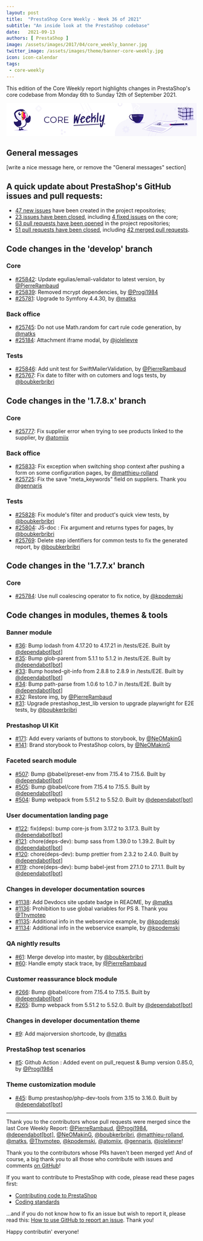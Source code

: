```yaml
---
layout: post
title:  "PrestaShop Core Weekly - Week 36 of 2021"
subtitle: "An inside look at the PrestaShop codebase"
date:   2021-09-13
authors: [ PrestaShop ]
image: /assets/images/2017/04/core_weekly_banner.jpg
twitter_image: /assets/images/theme/banner-core-weekly.jpg
icon: icon-calendar
tags:
 - core-weekly
---
```


This edition of the Core Weekly report highlights changes in PrestaShop's core codebase from Monday 6th to Sunday 12th of September 2021.

![Core Weekly banner](/assets/images/2018/12/banner-core-weekly.jpg)

## General messages

[write a nice message here, or remove the "General messages" section]


## A quick update about PrestaShop's GitHub issues and pull requests:

- [47 new issues](https://github.com/search?q=org%3APrestaShop+is%3Apublic++-repo%3Aprestashop%2Fprestashop.github.io++is%3Aissue+created%3A2021-09-06..2021-09-12) have been created in the project repositories;
- [23 issues have been closed](https://github.com/search?q=org%3APrestaShop+is%3Apublic++-repo%3Aprestashop%2Fprestashop.github.io++is%3Aissue+closed%3A2021-09-06..2021-09-12), including [4 fixed issues](https://github.com/search?q=org%3APrestaShop+is%3Apublic++-repo%3Aprestashop%2Fprestashop.github.io++is%3Aissue+label%3Afixed+closed%3A2021-09-06..2021-09-12) on the core;
- [63 pull requests have been opened](https://github.com/search?q=org%3APrestaShop+is%3Apublic++-repo%3Aprestashop%2Fprestashop.github.io++is%3Apr+created%3A2021-09-06..2021-09-12) in the project repositories;
- [51 pull requests have been closed](https://github.com/search?q=org%3APrestaShop+is%3Apublic++-repo%3Aprestashop%2Fprestashop.github.io++is%3Apr+closed%3A2021-09-06..2021-09-12), including [42 merged pull requests](https://github.com/search?q=org%3APrestaShop+is%3Apublic++-repo%3Aprestashop%2Fprestashop.github.io++is%3Apr+merged%3A2021-09-06..2021-09-12).
        


## Code changes in the 'develop' branch


### Core
* [#25842](https://github.com/PrestaShop/PrestaShop/pull/25842): Update egulias/email-validator to latest version, by [@PierreRambaud](https://github.com/PierreRambaud)
* [#25839](https://github.com/PrestaShop/PrestaShop/pull/25839): Removed mcrypt dependencies, by [@Progi1984](https://github.com/Progi1984)
* [#25781](https://github.com/PrestaShop/PrestaShop/pull/25781): Upgrade to Symfony 4.4.30, by [@matks](https://github.com/matks)


### Back office
* [#25745](https://github.com/PrestaShop/PrestaShop/pull/25745): Do not use Math.random for cart rule code generation, by [@matks](https://github.com/matks)
* [#25184](https://github.com/PrestaShop/PrestaShop/pull/25184): Attachment iframe modal, by [@jolelievre](https://github.com/jolelievre)


### Tests
* [#25846](https://github.com/PrestaShop/PrestaShop/pull/25846): Add unit test for SwiftMailerValidation, by [@PierreRambaud](https://github.com/PierreRambaud)
* [#25767](https://github.com/PrestaShop/PrestaShop/pull/25767): Fix date to filter with on cutomers and logs tests, by [@boubkerbribri](https://github.com/boubkerbribri)


## Code changes in the '1.7.8.x' branch


### Core
* [#25777](https://github.com/PrestaShop/PrestaShop/pull/25777): Fix supplier error when trying to see products linked to the supplier, by [@atomiix](https://github.com/atomiix)


### Back office
* [#25833](https://github.com/PrestaShop/PrestaShop/pull/25833): Fix exception when switching shop context after pushing a form on some configuration pages, by [@matthieu-rolland](https://github.com/matthieu-rolland)
* [#25725](https://github.com/PrestaShop/PrestaShop/pull/25725): Fix the save "meta_keywords" field on suppliers. Thank you [@gennaris](https://github.com/gennaris)


### Tests
* [#25828](https://github.com/PrestaShop/PrestaShop/pull/25828): Fix module's filter and product's quick view tests, by [@boubkerbribri](https://github.com/boubkerbribri)
* [#25804](https://github.com/PrestaShop/PrestaShop/pull/25804): JS-doc : Fix argument and returns types for pages, by [@boubkerbribri](https://github.com/boubkerbribri)
* [#25769](https://github.com/PrestaShop/PrestaShop/pull/25769): Delete step identifiers for common tests to fix the generated report, by [@boubkerbribri](https://github.com/boubkerbribri)


## Code changes in the '1.7.7.x' branch


### Core
* [#25784](https://github.com/PrestaShop/PrestaShop/pull/25784): Use null coalescing operator to fix notice, by [@kpodemski](https://github.com/kpodemski)


## Code changes in modules, themes & tools


### Banner module
* [#36](https://github.com/PrestaShop/ps_banner/pull/36): Bump lodash from 4.17.20 to 4.17.21 in /tests/E2E. Built by [@dependabot[bot]](https://github.com/apps/dependabot)
* [#35](https://github.com/PrestaShop/ps_banner/pull/35): Bump glob-parent from 5.1.1 to 5.1.2 in /tests/E2E. Built by [@dependabot[bot]](https://github.com/apps/dependabot)
* [#33](https://github.com/PrestaShop/ps_banner/pull/33): Bump hosted-git-info from 2.8.8 to 2.8.9 in /tests/E2E. Built by [@dependabot[bot]](https://github.com/apps/dependabot)
* [#34](https://github.com/PrestaShop/ps_banner/pull/34): Bump path-parse from 1.0.6 to 1.0.7 in /tests/E2E. Built by [@dependabot[bot]](https://github.com/apps/dependabot)
* [#32](https://github.com/PrestaShop/ps_banner/pull/32): Restore img, by [@PierreRambaud](https://github.com/PierreRambaud)
* [#31](https://github.com/PrestaShop/ps_banner/pull/31): Upgrade prestashop_test_lib version to upgrade playwright for E2E tests, by [@boubkerbribri](https://github.com/boubkerbribri)


### Prestashop UI Kit
* [#171](https://github.com/PrestaShop/prestashop-ui-kit/pull/171): Add every variants of buttons to storybook, by [@NeOMakinG](https://github.com/NeOMakinG)
* [#141](https://github.com/PrestaShop/prestashop-ui-kit/pull/141): Brand storybook to PrestaShop colors, by [@NeOMakinG](https://github.com/NeOMakinG)


### Faceted search module
* [#507](https://github.com/PrestaShop/ps_facetedsearch/pull/507): Bump @babel/preset-env from 7.15.4 to 7.15.6. Built by [@dependabot[bot]](https://github.com/apps/dependabot)
* [#505](https://github.com/PrestaShop/ps_facetedsearch/pull/505): Bump @babel/core from 7.15.4 to 7.15.5. Built by [@dependabot[bot]](https://github.com/apps/dependabot)
* [#504](https://github.com/PrestaShop/ps_facetedsearch/pull/504): Bump webpack from 5.51.2 to 5.52.0. Built by [@dependabot[bot]](https://github.com/apps/dependabot)


### User documentation landing page
* [#122](https://github.com/PrestaShop/user-documentation-landing/pull/122): fix(deps): bump core-js from 3.17.2 to 3.17.3. Built by [@dependabot[bot]](https://github.com/apps/dependabot)
* [#121](https://github.com/PrestaShop/user-documentation-landing/pull/121): chore(deps-dev): bump sass from 1.39.0 to 1.39.2. Built by [@dependabot[bot]](https://github.com/apps/dependabot)
* [#120](https://github.com/PrestaShop/user-documentation-landing/pull/120): chore(deps-dev): bump prettier from 2.3.2 to 2.4.0. Built by [@dependabot[bot]](https://github.com/apps/dependabot)
* [#119](https://github.com/PrestaShop/user-documentation-landing/pull/119): chore(deps-dev): bump babel-jest from 27.1.0 to 27.1.1. Built by [@dependabot[bot]](https://github.com/apps/dependabot)


### Changes in developer documentation sources
* [#1138](https://github.com/PrestaShop/docs/pull/1138): Add Devdocs site update badge in README, by [@matks](https://github.com/matks)
* [#1136](https://github.com/PrestaShop/docs/pull/1136): Prohibition to use global variables for PS 8. Thank you [@Thymotep](https://github.com/Thymotep)
* [#1135](https://github.com/PrestaShop/docs/pull/1135): Additional info in the webservice example, by [@kpodemski](https://github.com/kpodemski)
* [#1134](https://github.com/PrestaShop/docs/pull/1134): Additional info in the webservice example, by [@kpodemski](https://github.com/kpodemski)


### QA nightly results
* [#61](https://github.com/PrestaShop/QANightlyResults/pull/61): Merge develop into master, by [@boubkerbribri](https://github.com/boubkerbribri)
* [#60](https://github.com/PrestaShop/QANightlyResults/pull/60): Handle empty stack trace, by [@PierreRambaud](https://github.com/PierreRambaud)


### Customer reassurance block module
* [#266](https://github.com/PrestaShop/blockreassurance/pull/266): Bump @babel/core from 7.15.4 to 7.15.5. Built by [@dependabot[bot]](https://github.com/apps/dependabot)
* [#265](https://github.com/PrestaShop/blockreassurance/pull/265): Bump webpack from 5.51.2 to 5.52.0. Built by [@dependabot[bot]](https://github.com/apps/dependabot)


### Changes in developer documentation theme
* [#9](https://github.com/PrestaShop/ps-docs-theme/pull/9): Add majorversion shortcode, by [@matks](https://github.com/matks)


### PrestaShop test scenarios
* [#5](https://github.com/PrestaShop/test-scenarios/pull/5): Github Action : Added event on pull_request & Bump version 0.85.0, by [@Progi1984](https://github.com/Progi1984)


### Theme customization module
* [#45](https://github.com/PrestaShop/ps_themecusto/pull/45): Bump prestashop/php-dev-tools from 3.15 to 3.16.0. Built by [@dependabot[bot]](https://github.com/apps/dependabot)


<hr />

Thank you to the contributors whose pull requests were merged since the last Core Weekly Report: [@PierreRambaud](https://github.com/PierreRambaud), [@Progi1984](https://github.com/Progi1984), [@dependabot[bot]](https://github.com/apps/dependabot), [@NeOMakinG](https://github.com/NeOMakinG), [@boubkerbribri](https://github.com/boubkerbribri), [@matthieu-rolland](https://github.com/matthieu-rolland), [@matks](https://github.com/matks), [@Thymotep](https://github.com/Thymotep), [@kpodemski](https://github.com/kpodemski), [@atomiix](https://github.com/atomiix), [@gennaris](https://github.com/gennaris), [@jolelievre](https://github.com/jolelievre)!

Thank you to the contributors whose PRs haven't been merged yet! And of course, a big thank you to all those who contribute with issues and comments [on GitHub](https://github.com/PrestaShop/PrestaShop)!

If you want to contribute to PrestaShop with code, please read these pages first:

 * [Contributing code to PrestaShop](https://devdocs.prestashop.com/1.7/contribute/contribution-guidelines/)
 * [Coding standards](https://devdocs.prestashop.com/1.7/development/coding-standards/)

...and if you do not know how to fix an issue but wish to report it, please read this: [How to use GitHub to report an issue](https://devdocs.prestashop.com/1.7/contribute/contribute-reporting-issues/). Thank you!

Happy contributin' everyone!

